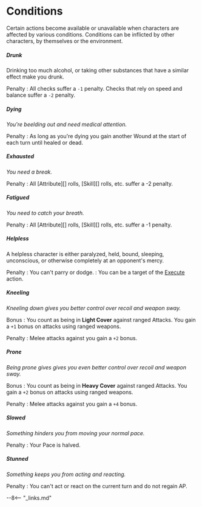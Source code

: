 # Conditions

Certain actions become available or unavailable when characters are affected by
various conditions. Conditions can be inflicted by other characters, by
themselves or the environment.

<div class="qs-list-test full-width" markdown="1">

##### Drunk

Drinking too much alcohol, or taking other substances that have a similar effect
make you drunk.

Penalty
:   All checks suffer a `-1` penalty. Checks that rely on speed and balance
suffer a `-2` penalty.

##### Dying

*You're beelding out and need medical attention.*

Penalty
:   As long as you're dying you gain another Wound at the start of each turn
until healed or dead.

##### Exhausted

*You need a break.*

Penalty
:   All [Attribute][] rolls, [Skill][] rolls, etc. suffer a -2 penalty.

##### Fatigued

*You need to catch your breath.*

Penalty
:   All [Attribute][] rolls, [Skill][] rolls, etc. suffer a -1 penalty.

##### Helpless

A helpless character is either paralyzed, held, bound, sleeping, unconscious, or
otherwise completely at an opponent's mercy.

Penalty
:   You can't parry or dodge.
:   You can be a target of the [Execute](/crisis/actions#execute) action.

##### Kneeling

*Kneeling down gives you better control over recoil and weapon sway.*

Bonus
:   You count as being in **Light Cover** against ranged Attacks. You gain a
`+1` bonus on attacks using ranged weapons.

Penalty
:   Melee attacks against you gain a `+2` bonus.

##### Prone

*Being prone gives gives you even better control over recoil and weapon sway.*

Bonus
:   You count as being in **Heavy Cover** against ranged Attacks. You gain a
`+2` bonus on attacks using ranged weapons.

Penalty
:   Melee attacks against you gain a `+4` bonus.

##### Slowed

*Something hinders you from moving your normal pace.*

Penalty
:   Your Pace is halved.

##### Stunned

*Something keeps you from acting and reacting.*

Penalty
:   You can't act or react on the current turn and do not regain AP.

</div>

--8<-- "_links.md"
